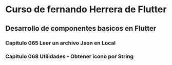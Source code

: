 # Curso de fernando Herrera de Flutter

## Desarrollo de componentes basicos en Flutter

### Capitulo 065 Leer un archivo Json en Local

### Capitulo 068 Utilidades - Obtener icono por String